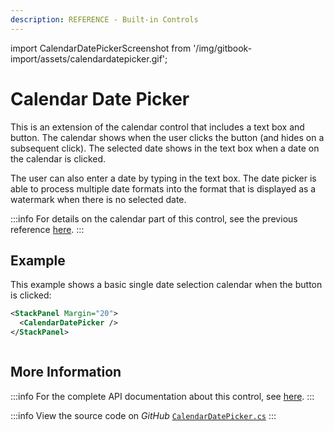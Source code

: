 ```yaml
---
description: REFERENCE - Built-in Controls
---
```


import CalendarDatePickerScreenshot from '/img/gitbook-import/assets/calendardatepicker.gif';

# Calendar Date Picker

This is an extension of the calendar control that includes a text box and button. The calendar shows when the user clicks the button (and hides on a subsequent click). The selected date shows in the text box when a date on the calendar is clicked.

The user can also enter a date by typing in the text box. The date picker is able to process multiple date formats into the format that is displayed as a watermark when there is no selected date.

:::info
For details on the calendar part of this control, see the previous reference [here](./).
:::

## Example

This example shows a basic single date selection calendar when the button is clicked:

```xml
<StackPanel Margin="20">
  <CalendarDatePicker />
</StackPanel>
```

<img src={CalendarDatePickerScreenshot} alt=""/>

## More Information

:::info
For the complete API documentation about this control, see [here](https://api-docs.avaloniaui.net/docs/T_Avalonia_Controls_CalendarDatePicker).
:::

:::info
View the source code on _GitHub_ [`CalendarDatePicker.cs`](https://github.com/AvaloniaUI/Avalonia/blob/master/src/Avalonia.Controls/CalendarDatePicker/CalendarDatePicker.cs)
:::

